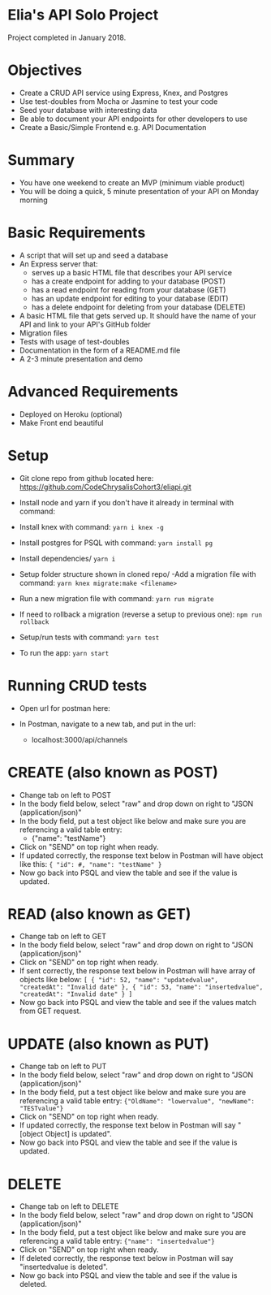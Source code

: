 # Elia's API Solo Project
Project completed in January 2018. 

# Objectives
- Create a CRUD API service using Express, Knex, and Postgres
- Use test-doubles from Mocha or Jasmine to test your code
- Seed your database with interesting data
- Be able to document your API endpoints for other developers to use
- Create a Basic/Simple Frontend e.g. API Documentation

# Summary
- You have one weekend to create an MVP (minimum viable product)
- You will be doing a quick, 5 minute presentation of your API on Monday morning

# Basic Requirements
- A script that will set up and seed a database
- An Express server that:
     - serves up a basic HTML file that describes your API service
     - has a create endpoint for adding to your database (POST)
     - has a read endpoint for reading from your database (GET)
     - has an update endpoint for editing to your database (EDIT)
     - has a delete endpoint for deleting from your database (DELETE)
- A basic HTML file that gets served up. It should have the name of your API and link to your API's GitHub folder
- Migration files
- Tests with usage of test-doubles
- Documentation in the form of a README.md file
- A 2-3 minute presentation and demo

# Advanced Requirements
- Deployed on Heroku (optional)
- Make Front end beautiful

# Setup
- Git clone repo from github located here:
https://github.com/CodeChrysalisCohort3/eliapi.git
- Install node and yarn if you don't have it already in terminal with command:

- Install knex with command: 
`yarn i knex -g`

- Install postgres for PSQL with command: 
`yarn install pg`

- Install dependencies/
`yarn i`

- Setup folder structure shown in cloned repo/
-Add a migration file with command:
`yarn knex migrate:make <filename>`

- Run a new migration file with command:
`yarn run migrate`

- If need to rollback a migration (reverse a setup to previous one):
`npm run rollback`

- Setup/run tests with command:
`yarn test`

- To run the app:
`yarn start`


# Running CRUD tests
- Open url for postman here:

- In Postman, navigate to a new tab, and put in the url:
  - localhost:3000/api/channels

# CREATE (also known as POST)
- Change tab on left to POST
- In the body field below, select "raw" and drop down on right to "JSON (application/json)"
- In the body field, put a test object like below and make sure you are referencing a valid table entry:
  - {"name": "testName"}
- Click on "SEND" on top right when ready.
- If updated correctly, the response text below in Postman will have object like this:
`{
    "id": #,
    "name": "testName"
}`
- Now go back into PSQL and view the table and see if the value is updated.

# READ (also known as GET)
- Change tab on left to GET
- In the body field below, select "raw" and drop down on right to "JSON (application/json)"
- Click on "SEND" on top right when ready.
- If sent correctly, the response text below in Postman will have array of objects like below:
`[
    {
        "id": 52,
        "name": "updatedvalue",
        "createdAt": "Invalid date"
    },
    {
        "id": 53,
        "name": "insertedvalue",
        "createdAt": "Invalid date"
    }
]`
- Now go back into PSQL and view the table and see if the values match from GET request.

# UPDATE (also known as PUT)
- Change tab on left to PUT
- In the body field below, select "raw" and drop down on right to "JSON (application/json)"
- In the body field, put a test object like below and make sure you are referencing a valid table entry:
`{"OldName": "lowervalue", "newName": "TESTvalue"}`
- Click on "SEND" on top right when ready.
- If updated correctly, the response text below in Postman will say "[object Object] is updated".
- Now go back into PSQL and view the table and see if the value is updated.

# DELETE
- Change tab on left to DELETE
- In the body field below, select "raw" and drop down on right to "JSON (application/json)"
- In the body field, put a test object like below and make sure you are referencing a valid table entry:
`{"name": "insertedvalue"}`
- Click on "SEND" on top right when ready.
- If deleted correctly, the response text below in Postman will say "insertedvalue is deleted".
- Now go back into PSQL and view the table and see if the value is deleted.
